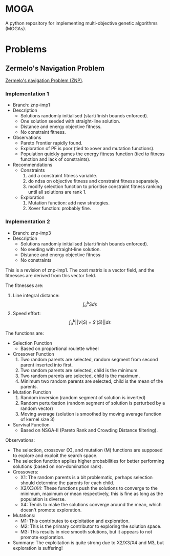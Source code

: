 # MOGA
A python repository for implementing multi-objective genetic algorithms (MOGAs).

# Problems
## Zermelo's Navigation Problem
[Zermelo's navigation Problem (ZNP)](https://en.wikipedia.org/wiki/Zermelo%27s_navigation_problem).

### Implementation 1
- Branch: znp-imp1
- Description
    - Solutions randomly initialised (start/finish bounds enforced).
    - One solution seeded with straight-line solution.
    - Distance and energy objective fitness.
    - No constraint fitness.
- Observations
    - Pareto Frontier rapidly found.
    - Exploration of PF is poor (tied to xover and mutation functions).
    - Population quickly games the energy fitness function (tied to fitness function and lack of constraints).
- Recommendations
    - Constraints
        1. add a constraint fitness variable.
        2. do ndsa on objective fitness and constraint fitness separately.
        3. modify selection function to prioritise constraint fitness ranking until all solutions are rank 1.
    - Exploration
        1. Mutation function: add new strategies.
        2. Xover function: probably fine.
        
### Implementation 2
- Branch: znp-imp3
- Description
    - Solutions randomly initialised (start/finish bounds enforced).
    - No seeding with straight-line solution.
    - Distance and energy objective fitness
    - No constraints
    
This is a revision of znp-imp1. The cost matrix is a vector field,
and the fitnesses are derived from this vector field.

The fitnesses are:
1. Line integral distance: $$\int_a^bSds$$
2. Speed effort: $$\int_a^b{||V(S)+S'(S)||}ds$$

The functions are:
- Selection Function
    - Based on proportional roulette wheel
- Crossover Function
    1. Two random parents are selected, random segment from second parent inserted into first.
    2. Two random parents are selected, child is the minimum.
    3. Two random parents are selected, child is the maximum.
    4. Minimum two random parents are selected, child is the mean of the parents.
- Mutation Function
    1. Random inversion (random segment of solution is inverted)
    2. Random perturbation (random segment of solution is perturbed by a random vector)
    3. Moving average (solution is smoothed by moving average function of kernel size 3)
- Survival Function
    - Based on NSGA-II (Pareto Rank and Crowding Distance filtering).
    
Observations:
- The selection, crossover (X), and mutation (M) functions are supposed to explore and exploit the search space.
- The selection function applies higher probabilities for better performing solutions (based on non-domination rank).
- Crossovers:
    - X1: The random parents is a bit problematic, perhaps selection should determine the parents for each child.
    - X2/X3/X4: These functions push the solutions to converge to the minimum, maximum or mean respectively, this is fine as long as the population is diverse.
    - X4: Tends to make the solutions converge around the mean, which doesn't promote exploration.
- Mutations:
    - M1: This contributes to exploitation and exploration.
    - M2: This is the primary contributor to exploring the solution space.
    - M3: This results in nice smooth solutions, but it appears to not promote exploration.
- Summary: The exploitation is quite strong due to X2/X3/X4 and M3, but exploration is suffering!